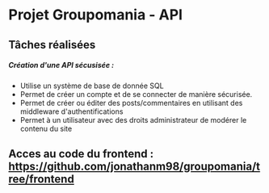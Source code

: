 # Projet Groupomania - API

## Tâches réalisées

##### Création d'une API sécusisée :
* Utilise un système de base de donnée SQL
* Permet de créer un compte et de se connecter de manière sécurisée.
* Permet de créer ou éditer des posts/commentaires en utilisant des middleware d'authentifications
* Permet à un utilisateur avec des droits administrateur de modérer le contenu du site

## Acces au code du frontend : https://github.com/jonathanm98/groupomania/tree/frontend
